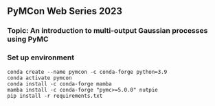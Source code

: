 ## PyMCon Web Series 2023

### Topic: An introduction to multi-output Gaussian processes using PyMC


### Set up environment
```
conda create --name pymcon -c conda-forge python=3.9
conda activate pymcon
conda install -c conda-forge mamba
mamba install -c conda-forge "pymc>=5.0.0" nutpie
pip install -r requirements.txt
```
